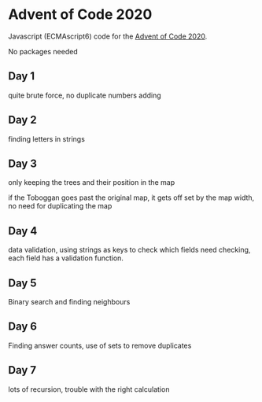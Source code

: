 # Advent of Code 2020

Javascript (ECMAscript6) code for the [Advent of Code 2020](https://adventofcode.com/2020/).

No packages needed

## Day 1

quite brute force, no duplicate numbers adding
 
 
## Day 2

finding letters in strings

## Day 3

only keeping the trees and their position in the map

if the Toboggan goes past the original map, it gets off set by the map width, no need for duplicating the map

## Day 4

data validation, using strings as keys to check which fields need checking, each field has a validation function.

## Day 5

Binary search and finding neighbours

## Day 6

Finding answer counts, use of sets to remove duplicates

## Day 7

lots of recursion, trouble with the right calculation